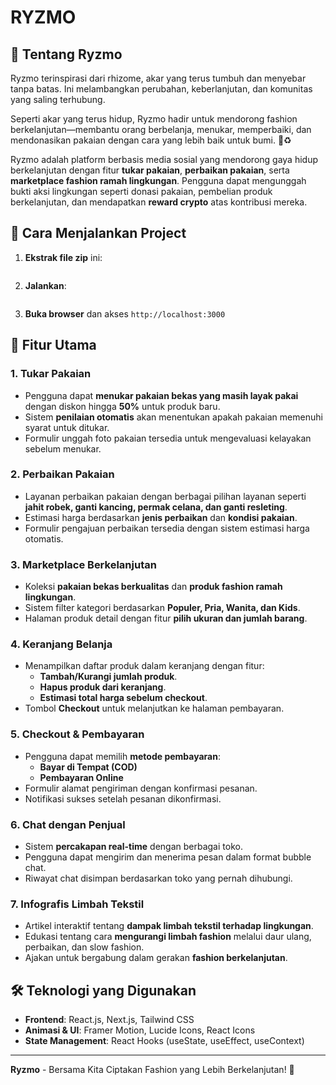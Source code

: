 # RYZMO

## 📌 Tentang Ryzmo
Ryzmo terinspirasi dari rhizome, akar yang terus tumbuh dan menyebar tanpa batas. Ini melambangkan perubahan, keberlanjutan, dan komunitas yang saling terhubung.

Seperti akar yang terus hidup, Ryzmo hadir untuk mendorong fashion berkelanjutan—membantu orang berbelanja, menukar, memperbaiki, dan mendonasikan pakaian dengan cara yang lebih baik untuk bumi. 🌱♻️

Ryzmo adalah platform berbasis media sosial yang mendorong gaya hidup berkelanjutan dengan fitur **tukar pakaian**, **perbaikan pakaian**, serta **marketplace fashion ramah lingkungan**. Pengguna dapat mengunggah bukti aksi lingkungan seperti donasi pakaian, pembelian produk berkelanjutan, dan mendapatkan **reward crypto** atas kontribusi mereka.

## 📖 Cara Menjalankan Project
1. **Ekstrak file zip** ini:
   ```ryzmo.zip
   ```
2. **Jalankan**:
   ```npm run start
   ```
3. **Buka browser** dan akses `http://localhost:3000`

## 🚀 Fitur Utama
### 1. Tukar Pakaian
- Pengguna dapat **menukar pakaian bekas yang masih layak pakai** dengan diskon hingga **50%** untuk produk baru.
- Sistem **penilaian otomatis** akan menentukan apakah pakaian memenuhi syarat untuk ditukar.
- Formulir unggah foto pakaian tersedia untuk mengevaluasi kelayakan sebelum menukar.

### 2. Perbaikan Pakaian
- Layanan perbaikan pakaian dengan berbagai pilihan layanan seperti **jahit robek, ganti kancing, permak celana, dan ganti resleting**.
- Estimasi harga berdasarkan **jenis perbaikan** dan **kondisi pakaian**.
- Formulir pengajuan perbaikan tersedia dengan sistem estimasi harga otomatis.

### 3. Marketplace Berkelanjutan
- Koleksi **pakaian bekas berkualitas** dan **produk fashion ramah lingkungan**.
- Sistem filter kategori berdasarkan **Populer, Pria, Wanita, dan Kids**.
- Halaman produk detail dengan fitur **pilih ukuran dan jumlah barang**.

### 4. Keranjang Belanja
- Menampilkan daftar produk dalam keranjang dengan fitur:
  - **Tambah/Kurangi jumlah produk**.
  - **Hapus produk dari keranjang**.
  - **Estimasi total harga sebelum checkout**.
- Tombol **Checkout** untuk melanjutkan ke halaman pembayaran.

### 5. Checkout & Pembayaran
- Pengguna dapat memilih **metode pembayaran**:
  - **Bayar di Tempat (COD)**
  - **Pembayaran Online**
- Formulir alamat pengiriman dengan konfirmasi pesanan.
- Notifikasi sukses setelah pesanan dikonfirmasi.

### 6. Chat dengan Penjual
- Sistem **percakapan real-time** dengan berbagai toko.
- Pengguna dapat mengirim dan menerima pesan dalam format bubble chat.
- Riwayat chat disimpan berdasarkan toko yang pernah dihubungi.

### 7. Infografis Limbah Tekstil
- Artikel interaktif tentang **dampak limbah tekstil terhadap lingkungan**.
- Edukasi tentang cara **mengurangi limbah fashion** melalui daur ulang, perbaikan, dan slow fashion.
- Ajakan untuk bergabung dalam gerakan **fashion berkelanjutan**.

## 🛠️ Teknologi yang Digunakan
- **Frontend**: React.js, Next.js, Tailwind CSS
- **Animasi & UI**: Framer Motion, Lucide Icons, React Icons
- **State Management**: React Hooks (useState, useEffect, useContext)

---
**Ryzmo** - Bersama Kita Ciptakan Fashion yang Lebih Berkelanjutan! 🌱